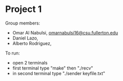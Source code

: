 # Project 1

Group members:
 - Omar Al Nabulsi, omarnabulsi16@csu.fullerton.edu
 - Daniel Lazo, 
 - Alberto Rodriguez,
 
To run:
 - open 2 terminals
 - first terminal type "make" then "./recv" 
 - in second terminal type "./sender keyfile.txt"
